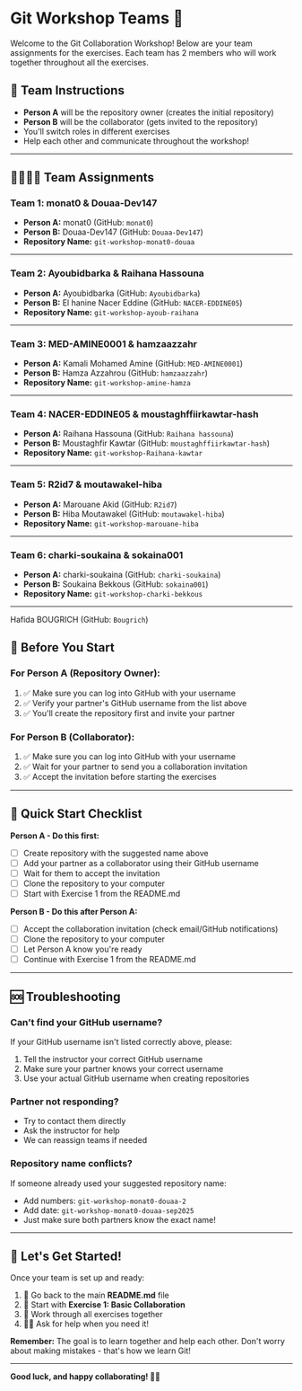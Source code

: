 # Git Workshop Teams 👥

Welcome to the Git Collaboration Workshop! Below are your team assignments for the exercises. Each team has 2 members who will work together throughout all the exercises.

## 🎯 Team Instructions

- **Person A** will be the repository owner (creates the initial repository)
- **Person B** will be the collaborator (gets invited to the repository)
- You'll switch roles in different exercises
- Help each other and communicate throughout the workshop!

---

## 👨‍💻👩‍💻 Team Assignments

### Team 1: **monat0** & **Douaa-Dev147**
- **Person A:** monat0 (GitHub: `monat0`)
- **Person B:** Douaa-Dev147 (GitHub: `Douaa-Dev147`)
- **Repository Name:** `git-workshop-monat0-douaa`

---

### Team 2: **Ayoubidbarka** & **Raihana Hassouna**
- **Person A:** Ayoubidbarka (GitHub: `Ayoubidbarka`)
- **Person B:** El hanine Nacer Eddine (GitHub: `NACER-EDDINE05`)
- **Repository Name:** `git-workshop-ayoub-raihana`

---

### Team 3: **MED-AMINE0001** & **hamzaazzahr**
- **Person A:** Kamali Mohamed Amine (GitHub: `MED-AMINE0001`)
- **Person B:** Hamza Azzahrou (GitHub: `hamzaazzahr`)
- **Repository Name:** `git-workshop-amine-hamza`

---

### Team 4: **NACER-EDDINE05** & **moustaghffiirkawtar-hash**
- **Person A:** Raihana Hassouna (GitHub: `Raihana hassouna`)
- **Person B:** Moustaghfir Kawtar (GitHub: `moustaghffiirkawtar-hash`)
- **Repository Name:** `git-workshop-Raihana-kawtar`

---

### Team 5: **R2id7** & **moutawakel-hiba**
- **Person A:** Marouane Akid (GitHub: `R2id7`)
- **Person B:** Hiba Moutawakel (GitHub: `moutawakel-hiba`)
- **Repository Name:** `git-workshop-marouane-hiba`

---

### Team 6: **charki-soukaina** & **sokaina001**
- **Person A:** charki-soukaina (GitHub: `charki-soukaina`)
- **Person B:** Soukaina Bekkous (GitHub: `sokaina001`)
- **Repository Name:** `git-workshop-charki-bekkous`

---
Hafida BOUGRICH (GitHub: `Bougrich`)

## 📝 Before You Start

### For Person A (Repository Owner):
1. ✅ Make sure you can log into GitHub with your username
2. ✅ Verify your partner's GitHub username from the list above
3. ✅ You'll create the repository first and invite your partner

### For Person B (Collaborator):
1. ✅ Make sure you can log into GitHub with your username
2. ✅ Wait for your partner to send you a collaboration invitation
3. ✅ Accept the invitation before starting the exercises

---

## 🚀 Quick Start Checklist

**Person A - Do this first:**
- [ ] Create repository with the suggested name above
- [ ] Add your partner as a collaborator using their GitHub username
- [ ] Wait for them to accept the invitation
- [ ] Clone the repository to your computer
- [ ] Start with Exercise 1 from the README.md

**Person B - Do this after Person A:**
- [ ] Accept the collaboration invitation (check email/GitHub notifications)
- [ ] Clone the repository to your computer
- [ ] Let Person A know you're ready
- [ ] Continue with Exercise 1 from the README.md

---

## 🆘 Troubleshooting

### Can't find your GitHub username?
If your GitHub username isn't listed correctly above, please:
1. Tell the instructor your correct GitHub username
2. Make sure your partner knows your correct username
3. Use your actual GitHub username when creating repositories

### Partner not responding?
- Try to contact them directly
- Ask the instructor for help
- We can reassign teams if needed

### Repository name conflicts?
If someone already used your suggested repository name:
- Add numbers: `git-workshop-monat0-douaa-2`
- Add date: `git-workshop-monat0-douaa-sep2025`
- Just make sure both partners know the exact name!

---

## 🎉 Let's Get Started!

Once your team is set up and ready:
1. 📖 Go back to the main **README.md** file
2. 🏁 Start with **Exercise 1: Basic Collaboration**
3. 💪 Work through all exercises together
4. 🙋‍♀️ Ask for help when you need it!

**Remember:** The goal is to learn together and help each other. Don't worry about making mistakes - that's how we learn Git!

---

**Good luck, and happy collaborating! 🚀✨**